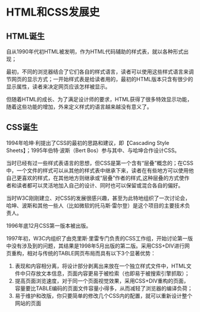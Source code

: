 # HTML和CSS发展史

## HTML诞生
自从1990年代初HTML被发明，作为HTML代码辅助的样式表，就以各种形式出现；

最初，不同的浏览器结合了它们各自的样式语言，读者可以使用这些样式语言来调节网页的显示方式；一开始样式表是给读者用的，最初的HTML版本只含有很少的显示属性，读者来决定网页应该怎样被显示。

但随着HTML的成长、为了满足设计师的要求，HTML获得了很多特效显示功能，随着这些功能的增加，外来定义样式的语言越来越没有意义了。

## CSS诞生

1994年哈坤·利提出了CSS的最初的思路和建议，即【Cascading Style Sheets】；1995年伯特·波斯（Bert Bos）参与其中、与哈坤合作设计CSS。

当时已经有过一些样式表语言的思想，但CSS是第一个含有“层叠”概念的；在CSS中，一个文件的样式可以从其他的样式表中继承下来，读者在有些地方可以使用他自己更喜欢的样式，在其他地方则继承或“层叠”作者的样式,这种层叠的方式使作者和读者都可以灵活地加入自己的设计、同时也可以保留或混合各自的偏好。

当时W3C刚刚建立、对CSS的发展很感兴趣，甚至为此特地组织了一次讨论会，哈坤、波斯和其他一些人（比如微软的托马斯·雷尔登）是这个项目的主要技术负责人。

1996年底12月CSS第一版本被出版。

1997年初，W3C内组织了由克里斯·里雷专门负责的CSS工作组，开始讨论第一版中没有涉及到的问题，其结果是1998年5月出版的第二版。采用CSS+DIV进行网页重构，相对与传统的TABLE网页布局而具有以下3个显著优势：

1. 表现和内容相分离，将设计部分剥离出来放在一个独立样式文件中，HTML文件中只存放文本信息，页面内容更易于被检索（也即易于被搜索引擎抓取）；
2. 提高页面浏览速度，对于同一个页面视觉效果，采用CSS+DIV重构的页面，容量要比TABLE编码的页面文件容量小得多，从而减轻了浏览器的编译负荷；
3. 易于维护和改版，你只要简单的修改几个CSS内的配置，就可以重新设计整个网站的页面


